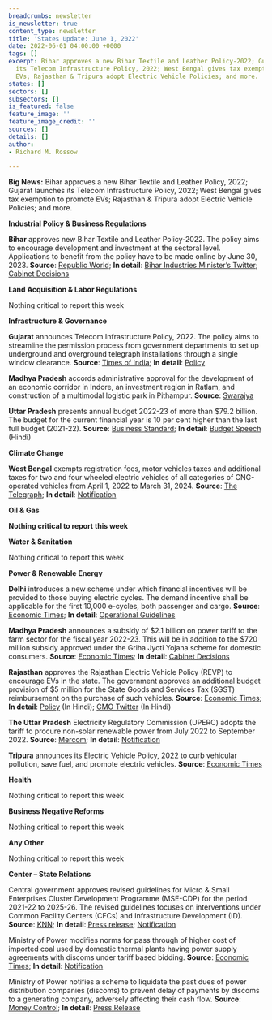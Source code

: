 ```yaml
---
breadcrumbs: newsletter
is_newsletter: true
content_type: newsletter
title: 'States Update: June 1, 2022'
date: 2022-06-01 04:00:00 +0000
tags: []
excerpt: Bihar approves a new Bihar Textile and Leather Policy-2022; Gujarat launches
  its Telecom Infrastructure Policy, 2022; West Bengal gives tax exemption to promote
  EVs; Rajasthan & Tripura adopt Electric Vehicle Policies; and more.
states: []
sectors: []
subsectors: []
is_featured: false
feature_image: ''
feature_image_credit: ''
sources: []
details: []
author:
- Richard M. Rossow

---
```

**Big News:** Bihar approves a new Bihar Textile and Leather Policy, 2022; Gujarat launches its Telecom Infrastructure Policy, 2022; West Bengal gives tax exemption to promote EVs; Rajasthan & Tripura adopt Electric Vehicle Policies; and more.

**Industrial Policy & Business Regulations**

**Bihar** approves new Bihar Textile and Leather Policy-2022. The policy aims to encourage development and investment at the sectoral level. Applications to benefit from the policy have to be made online by June 30, 2023. **Source**: [Republic World](https://www.republicworld.com/india-news/general-news/bihar-govt-approves-of-new-textile-and-leather-policy.html); **In detail**: [Bihar Industries Minister’s Twitter](https://twitter.com/ShahnawazBJP/status/1529746524418084865); [Cabinet Decisions](https://state.bihar.gov.in/cache/10/Smart%20City/Old%20Cabinet%20Decisions/C26052022.pdf)

**Land Acquisition & Labor Regulations**

Nothing critical to report this week

**Infrastructure & Governance**

**Gujarat** announces Telecom Infrastructure Policy, 2022. The policy aims to streamline the permission process from government departments to set up underground and overground telegraph installations through a single window clearance. **Source**: [Times of India](https://timesofindia.indiatimes.com/city/ahmedabad/gujarat-now-single-window-clearance-for-telecom-infrastructure/articleshow/91845737.cms); **In detail**: [Policy](https://dst.gujarat.gov.in/Portal/Document/1_471_ROW%20POLICY%20OF%20GUJARAT%20STATE_25.05.2022.pdf)

**Madhya Pradesh** accords administrative approval for the development of an economic corridor in Indore, an investment region in Ratlam, and construction of a multimodal logistic park in Pithampur. **Source**: [Swarajya](https://swarajyamag.com/insta/mp-govt-approves-development-of-new-investment-region-economic-corridor-and-multi-modal-logistic-park-in-state)

**Uttar Pradesh** presents annual budget 2022-23 of more than $79.2 billion. The budget for the current financial year is 10 per cent higher than the last full budget (2021-22). **Source**: [Business Standard](https://www.business-standard.com/article/current-affairs/adityanath-2-0-presents-maiden-up-annual-budget-2022-23-of-rs-6-15-trn-122052600884_1.html); **In detail**: [Budget Speech](https://budget.up.nic.in/budgetbhashan/budgetbhashan_2022_2023.pdf) (Hindi)

**Climate Change**

**West Bengal** exempts registration fees, motor vehicles taxes and additional taxes for two and four wheeled electric vehicles of all categories of CNG-operated vehicles from April 1, 2022 to March 31, 2024. **Source**: [The Telegraph](https://www.telegraphindia.com/west-bengal/bengal-announces-exemption-of-registration-fees-motor-vehicle-and-additional-taxes/cid/1867175); **In detail**: [Notification](https://transport.wb.gov.in/wp-content/uploads/2022/05/1787-WT_DATE-25-06-2022.pdf)

**Oil & Gas**

**Nothing critical to report this week**

**Water & Sanitation**

Nothing critical to report this week

**Power & Renewable Energy**

**Delhi** introduces a new scheme under which financial incentives will be provided to those buying electric cycles. The demand incentive shall be applicable for the first 10,000 e-cycles, both passenger and cargo. **Source**: [Economic Times](https://energy.economictimes.indiatimes.com/news/power/delhi-govt-to-provide-incentive-to-buyers-of-electric-cycles/91800672); **In detail**: [Operational Guidelines](https://ev.delhi.gov.in/files/Operational%20Guideline%20for%20e-cycles.pdf)

**Madhya Pradesh** announces a subsidy of $2.1 billion on power tariff to the farm sector for the fiscal year 2022-23. This will be in addition to the $720 million subsidy approved under the Griha Jyoti Yojana scheme for domestic consumers. **Source**: [Economic Times](https://energy.economictimes.indiatimes.com/news/power/mp-cabinet-nod-for-rs-16000-crore-power-tariff-subsidy/91777473); **In detail**: [Cabinet Decisions](https://www.mpinfo.org/Home/CabinetDetails?newsid=220524S20&fontname=FontEnglish&LocID=32&pubdate=05/24/2022)

**Rajasthan** approves the Rajasthan Electric Vehicle Policy (REVP) to encourage EVs in the state. The government approves an additional budget provision of $5 million for the State Goods and Services Tax (SGST) reimbursement on the purchase of such vehicles. **Source**: [Economic Times](https://energy.economictimes.indiatimes.com/news/power/rajasthan-government-approves-ev-policy/91765703); **In detail**: [Policy](https://evreporter.com/wp-content/uploads/2021/07/RJ-EV-Policy.pdf) (In Hindi); [CMO Twitter](https://twitter.com/RajCMO/status/1529088603221114880) (In Hindi)

**The Uttar Pradesh** Electricity Regulatory Commission (UPERC) adopts the tariff to procure non-solar renewable power from July 2022 to September 2022. **Source**: [Mercom](https://mercomindia.com/uttar-pradesh-adopts-tariff-procuring-non-solar-power/); **In detail**: [Notification](https://www.uperc.org/App_File/1845-pdf517202252337PM.pdf)

**Tripura** announces its Electric Vehicle Policy, 2022 to curb vehicular pollution, save fuel, and promote electric vehicles. **Source**: [Economic Times](https://energy.economictimes.indiatimes.com/news/power/tripura-adopts-electric-vehicle-policy-to-promote-evs-curb-pollution/91800654)

**Health**

Nothing critical to report this week

**Business Negative Reforms**

Nothing critical to report this week

**Any Other**

Nothing critical to report this week

**Center – State Relations**

Central government approves revised guidelines for Micro & Small Enterprises Cluster Development Programme (MSE-CDP) for the period 2021-22 to 2025-26. The revised guidelines focuses on interventions under Common Facility Centers (CFCs) and Infrastructure Development (ID). **Source**: [KNN](https://knnindia.co.in/news/newsdetails/msme/centre-gives-nod-to-new-guidelines-for-msme-cluster-development-programme); **In detail**: [Press release](https://pib.gov.in/PressReleasePage.aspx?PRID=1828753); [Notification](http://www.dcmsme.gov.in/schemes/New-Guidelines.pdf)

Ministry of Power modifies norms for pass through of higher cost of imported coal used by domestic thermal plants having power supply agreements with discoms under tariff based bidding. **Source**: [Economic Times](https://energy.economictimes.indiatimes.com/news/coal/power-ministry-modifies-norms-for-pass-through-of-cost-of-imported-coal/91845569); **In detail**: [Notification](https://powermin.gov.in/sites/default/files/webform/notices/Direction_to_Gencos_having_Domestic_Coal_Based_plants_0.pdf)

Ministry of Power notifies a scheme to liquidate the past dues of power distribution companies (discoms) to prevent delay of payments by discoms to a generating company, adversely affecting their cash flow. **Source**: [Money Control](https://www.moneycontrol.com/news/business/economy/power-ministry-announces-new-scheme-for-discoms-to-pay-off-dues-industry-has-questions-over-financing-8576911.html); **In detail**: [Press Release](https://pib.gov.in/PressReleseDetail.aspx?PRID=1828243)
